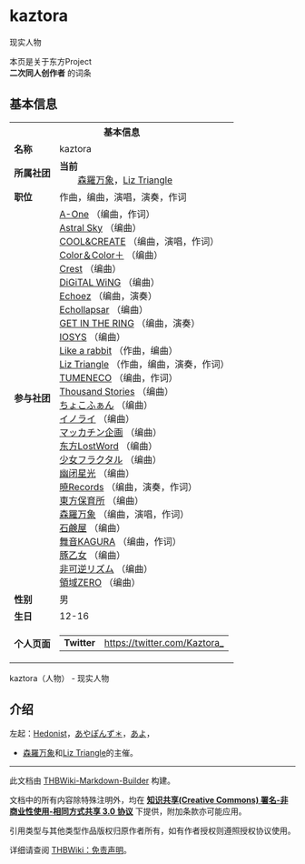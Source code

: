# kaztora

<!-- source html: G:\repos\THBWiki-Markdown-Builder\THBWikiMarkdown\Temp\main\6\6c\ns0%3Akaztora.html -->

现实人物

本页是关于东方Project  
 **二次同人创作者** 的词条
## 基本信息

<table><tbody><tr><th colspan="3">基本信息</th></tr><tr><td class="label"><b>名称</b></td><td> kaztora </td></tr><tr><td class="label"><b>所属社团</b></td><td><b>当前</b><div style="margin-left:2em;"><a href="./森羅万象.md" title="森羅万象">森羅万象</a>，<a href="./Liz_Triangle.md" title="Liz Triangle">Liz Triangle</a></div></td></tr><tr><td class="label"><b>职位</b></td><td>作曲，编曲，演唱，演奏，作词</td></tr><tr><td class="label"><b>参与社团</b></td><td><a href="./A-One.md" title="A-One">A-One</a> （编曲，作词）<br><a href="./Astral_Sky.md" title="Astral Sky">Astral Sky</a> （编曲）<br><a href="./COOL&CREATE.md" title="COOL&amp;CREATE">COOL&amp;CREATE</a> （编曲，演唱，作词）<br><a href="./Color＆Color＋.md" title="Color＆Color＋">Color＆Color＋</a> （编曲）<br><a href="./Crest.md" title="Crest">Crest</a> （编曲）<br><a href="./DiGiTAL_WiNG.md" title="DiGiTAL WiNG">DiGiTAL WiNG</a> （编曲）<br><a href="./Echoez.md" title="Echoez">Echoez</a> （编曲，演奏）<br><a href="./Echollapsar.md" title="Echollapsar">Echollapsar</a> （编曲）<br><a href="./GET_IN_THE_RING.md" title="GET IN THE RING">GET IN THE RING</a> （编曲，演奏）<br><a href="./IOSYS.md" title="IOSYS">IOSYS</a> （编曲）<br><a href="./Like_a_rabbit.md" title="Like a rabbit">Like a rabbit</a> （作曲，编曲）<br><a href="./Liz_Triangle.md" title="Liz Triangle">Liz Triangle</a> （作曲，编曲，演奏，作词）<br><a href="./TUMENECO.md" title="TUMENECO">TUMENECO</a> （编曲，作词）<br><a href="./Thousand_Stories.md" title="Thousand Stories">Thousand Stories</a> （编曲）<br><a href="./ちょこふぁん.md" title="ちょこふぁん">ちょこふぁん</a> （编曲）<br><a href="./イノライ.md" title="イノライ">イノライ</a> （编曲）<br><a href="./マッカチン企画.md" title="マッカチン企画">マッカチン企画</a> （编曲）<br><a href="./东方LostWord.md" title="东方LostWord">东方LostWord</a> （编曲）<br><a href="./少女フラクタル.md" title="少女フラクタル">少女フラクタル</a> （编曲）<br><a href="./幽闭星光.md" title="幽闭星光">幽闭星光</a> （编曲）<br><a href="./暁Records.md" title="暁Records">暁Records</a> （编曲，演奏，作词）<br><a href="./東方保育所.md" title="東方保育所">東方保育所</a> （编曲）<br><a href="./森羅万象.md" title="森羅万象">森羅万象</a> （编曲，演唱，作词）<br><a href="./石鹸屋.md" title="石鹸屋">石鹸屋</a> （编曲）<br><a href="./舞音KAGURA.md" title="舞音KAGURA">舞音KAGURA</a> （编曲，作词）<br><a href="./豚乙女.md" title="豚乙女">豚乙女</a> （编曲）<br><a href="./非可逆リズム.md" title="非可逆リズム">非可逆リズム</a> （编曲）<br><a href="./領域ZERO.md" title="領域ZERO">領域ZERO</a> （编曲）</td></tr><tr><td class="label"><b>性别</b></td><td>男</td></tr><tr><td class="label"><b>生日</b></td><td>12-16</td></tr><tr><td class="label"><b>个人页面</b></td><td><table border="0" cellspacing="0" cellpadding="0"><tbody><tr><td><b>Twitter</b></td><td><a rel="nofollow" class="external free" href="https://twitter.com/Kaztora_">https://twitter.com/Kaztora_</a></td></tr></tbody></table></td></tr></tbody></table>

kaztora（人物） - 现实人物
## 介绍
[](./文件-森羅万象直播截圖.png.md)  [](./文件-森羅万象直播截圖.png.md)左起：[Hedonist](./Hedonist.md)，[あやぽんず＊](./あやぽんず＊.md)，[あよ](./あよ.md)，
- [森羅万象](./森羅万象.md)和[Liz Triangle](./Liz_Triangle.md)的主催。





---

此文档由 [THBWiki-Markdown-Builder](https://github.com/Delsin-Yu/THBWiki-Markdown-Builder) 构建。

文档中的所有内容除特殊注明外，均在 [**知识共享(Creative Commons) 署名-非商业性使用-相同方式共享 3.0 协议**](https://creativecommons.org/licenses/by-sa/3.0/deed.zh-hans) 下提供，附加条款亦可能应用。

引用类型与其他类型作品版权归原作者所有，如有作者授权则遵照授权协议使用。

详细请查阅 [THBWiki：免责声明](https://thbwiki.cc/THBWiki:%E5%85%8D%E8%B4%A3%E5%A3%B0%E6%98%8E)。

